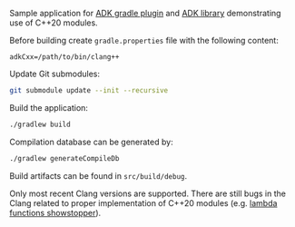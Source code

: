 Sample application for [ADK gradle plugin](https://github.com/vagran/adk-cpp-gradle-plugin) and
[ADK library](https://github.com/vagran/adk-cpp) demonstrating use of C++20 modules.

Before building create `gradle.properties` file with the following content:
```
adkCxx=/path/to/bin/clang++
```

Update Git submodules:
```bash
git submodule update --init --recursive
```

Build the application:
```bash
./gradlew build
```

Compilation database can be generated by:
```bash
./gradlew generateCompileDb
```

Build artifacts can be found in `src/build/debug`.

Only most recent Clang versions are supported. There are still bugs in the Clang related to proper
implementation of C++20 modules 
(e.g. [lambda functions showstopper](https://bugs.llvm.org/show_bug.cgi?id=51607)).